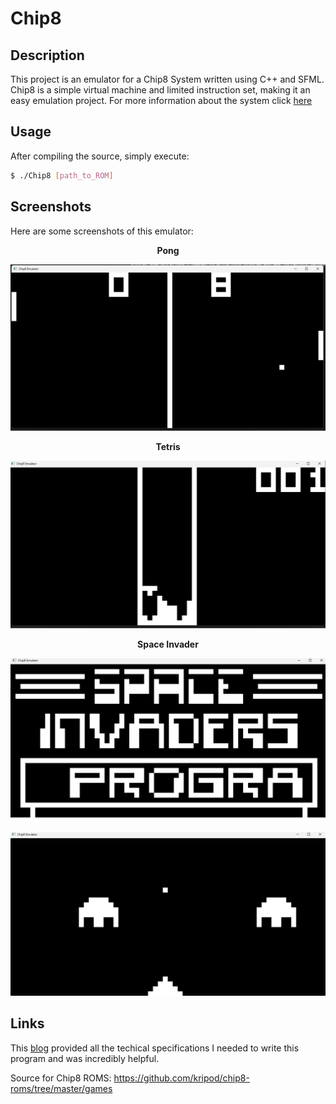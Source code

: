 # Chip8

## Description
This project is an emulator for a Chip8 System written using C++ and SFML. Chip8 is a simple virtual machine and limited instruction set, making it an easy emulation project.
For more information about the system click <a href="https://en.wikipedia.org/wiki/CHIP-8">here</a>

## Usage
After compiling the source, simply execute: 
```bash
$ ./Chip8 [path_to_ROM]
```

## Screenshots
Here are some screenshots of this emulator: 

<p align="center">
  <b>Pong</b>
</p>
<p align="center">
    <img
    src="screenshots/pong.png">
</p>

<p align="center">
  <b>Tetris</b>
</p>
<p align="center">
    <img
    src="screenshots/tetris.png">
</p>

<p align="center">
  <b>Space Invader</b>
</p>
<p align="center">
    <img
    src="screenshots/space_invader_1.png">
</p>
<p align="center">
    <img
    src="screenshots/space_invader_2.png">
</p>

## Links

This <a href="https://tobiasvl.github.io/blog/write-a-chip-8-emulator/">blog</a> provided all the techical specifications I needed to write this program and was incredibly helpful.  

Source for Chip8 ROMS: <a href="https://github.com/kripod/chip8-roms/tree/master/games">https://github.com/kripod/chip8-roms/tree/master/games</a>
